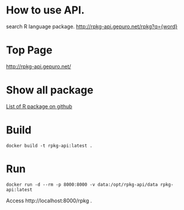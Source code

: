 # How to use API.

search R language package.
http://rpkg-api.gepuro.net/rpkg?q={word}

# Top Page
http://rpkg-api.gepuro.net/

# Show all package
[List of R package on github](http://rpkg.gepuro.net/)

# Build

```
docker build -t rpkg-api:latest .
```

# Run

```
docker run -d --rm -p 8000:8000 -v data:/opt/rpkg-api/data rpkg-api:latest
```

Access http://localhost:8000/rpkg .
